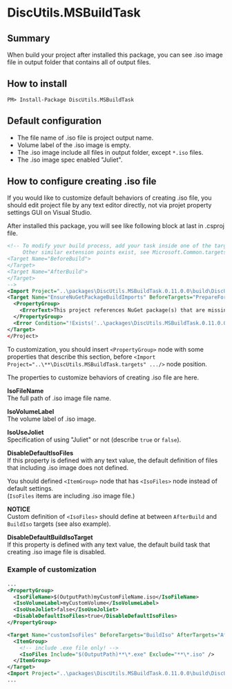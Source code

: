 # DiscUtils.MSBuildTask

## Summary
When build your project after installed this package, you can see .iso image file in output folder that contains all of output files.

## How to install

```
PM> Install-Package DiscUtils.MSBuildTask
```

## Default configuration

- The file name of .iso file is project output name.
- Volume label of the .iso image is empty.
- The .iso image include all files in output folder, except `*.iso` files.
- The .iso image spec enabled "Juliet".

## How to configure creating .iso file

If you would like to customize default behaviors of creating .iso file, you should edit project file by any text editor directly, not via projet property settings GUI on Visual Studio.

After installed this package, you will see like following block at last in .csproj file.

```xml
<!-- To modify your build process, add your task inside one of the targets below and uncomment it.
     Other similar extension points exist, see Microsoft.Common.targets.
<Target Name="BeforeBuild">
</Target>
<Target Name="AfterBuild">
</Target>
-->
<Import Project="..\packages\DiscUtils.MSBuildTask.0.11.0.0\build\DiscUtils.MSBuildTask.targets" Condition="Exists('..\packages\DiscUtils.MSBuildTask.0.11.0.0\build\DiscUtils.MSBuildTask.targets')" />
<Target Name="EnsureNuGetPackageBuildImports" BeforeTargets="PrepareForBuild">
  <PropertyGroup>
    <ErrorText>This project references NuGet package(s) that are missing on this computer. Use NuGet Package Restore to download them.  For more information, see http://go.microsoft.com/fwlink/?LinkID=322105. The missing file is {0}.</ErrorText>
  </PropertyGroup>
  <Error Condition="!Exists('..\packages\DiscUtils.MSBuildTask.0.11.0.0\build\DiscUtils.MSBuildTask.targets')" Text="$([System.String]::Format('$(ErrorText)', '..\packages\DiscUtils.MSBuildTask.0.11.0.0\build\DiscUtils.MSBuildTask.targets'))" />
</Target>
</Project>
```

To customization, you should insert `<PropertyGroup>` node with some properties that describe this section, before `<Import Project="..\**\DiscUtils.MSBuildTask.targets" .../>` node position.

The properties to customize behaviors of creating .iso file are here.

**IsoFileName**  
The full path of .iso image file name.

**IsoVolumeLabel**  
The volume label of .iso image.

**IsoUseJoliet**  
Specification of using "Juliet" or not (describe `true` or `false`).

**DisableDefaultIsoFiles**  
If this property is defined with any text value, the default definition of files that including .iso image does not defined.

You should defined `<ItemGroup>` node that has `<IsoFiles>` node instead of default settings.  
(`IsoFiles` items are including .iso image file.)

**NOTICE**  
Custom definition of `<IsoFiles>` should define at between `AfterBuild` and `BuildIso` targets (see also example).

**DisableDefaultBuildIsoTarget**  
If this property is defined with any text value, the default build task that creating .iso image file is disabled.

### Example of customization

```xml
...
<PropertyGroup>
  <IsoFileName>$(OutputPath)myCustomFileName.iso</IsoFileName>
  <IsoVolumeLabel>myCustomVolume</IsoVolumeLabel>
  <IsoUseJoliet>false</IsoUseJoliet>
  <DisableDefaultIsoFiles>true</DisableDefaultIsoFiles>
</PropertyGroup>

<Target Name="customIsoFiles" BeforeTargets="BuildIso" AfterTargets="AfterBuild">
  <ItemGroup>
    <!-- include .exe file only! -->
    <IsoFiles Include="$(OutputPath)**\*.exe" Exclude="**\*.iso" />
  </ItemGroup>
</Target>
<Import Project="..\packages\DiscUtils.MSBuildTask.0.11.0.0\build\DiscUtils.MSBuildTask.targets" Condition="Exists('..\packages\DiscUtils.MSBuildTask.0.11.0.0\build\DiscUtils.MSBuildTask.targets')" />
...
```
